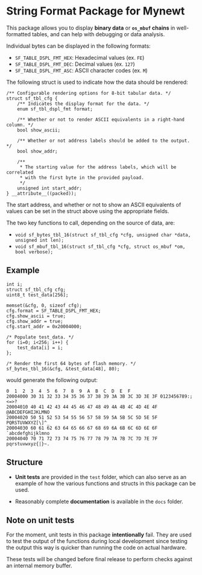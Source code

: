 # String Format Package for Mynewt

This package allows you to display **binary data** or **`os_mbuf` chains** in
well-formatted tables, and can help with debugging or data analysis.

Individual bytes can be displayed in the following formats:

* `SF_TABLE_DSPL_FMT_HEX`: Hexadecimal values (ex. `FE`)
* `SF_TABLE_DSPL_FMT_DEC`: Decimal values (ex. `127`)
* `SF_TABLE_DSPL_FMT_ASC`: ASCII character codes (ex. `M`)

The following struct is used to indicate how the data should be rendered:

```
/** Configurable rendering options for 8-bit tabular data. */
struct sf_tbl_cfg {
    /** Indicates the display format for the data. */
    enum sf_tbl_dspl_fmt format;

    /** Whether or not to render ASCII equivalents in a right-hand column. */
    bool show_ascii;

    /** Whether or not address labels should be added to the output. */
    bool show_addr;

    /**
     * The starting value for the address labels, which will be correlated
     * with the first byte in the provided payload.
     */
    unsigned int start_addr;
} __attribute__((packed));
```

The start address, and whether or not to show an ASCII equivalents of values
can be set in the struct above using the appropriate fields.

The two key functions to call, depending on the source of data, are:

* `void sf_bytes_tbl_16(struct sf_tbl_cfg *cfg, unsigned char *data,
   unsigned int len);`
* `void sf_mbuf_tbl_16(struct sf_tbl_cfg *cfg, struct os_mbuf *om,
   bool verbose);`

## Example

```
int i;
struct sf_tbl_cfg cfg;
uint8_t test_data[256];

memset(&cfg, 0, sizeof cfg);
cfg.format = SF_TABLE_DSPL_FMT_HEX;
cfg.show_ascii = true;
cfg.show_addr = true;
cfg.start_addr = 0x20004000;

/* Populate test_data. */
for (i=0; i<256; i++) {
    test_data[i] = i;
};

/* Render the first 64 bytes of flash memory. */
sf_bytes_tbl_16(&cfg, &test_data[48], 80);
```

would generate the following output:

```
0  1  2  3  4  5  6  7  8  9  A  B  C  D  E  F
20004000 30 31 32 33 34 35 36 37 38 39 3A 3B 3C 3D 3E 3F 0123456789:;<=>?
20004010 40 41 42 43 44 45 46 47 48 49 4A 4B 4C 4D 4E 4F @ABCDEFGHIJKLMNO
20004020 50 51 52 53 54 55 56 57 58 59 5A 5B 5C 5D 5E 5F PQRSTUVWXYZ[\]^_
20004030 60 61 62 63 64 65 66 67 68 69 6A 6B 6C 6D 6E 6F `abcdefghijklmno
20004040 70 71 72 73 74 75 76 77 78 79 7A 7B 7C 7D 7E 7F pqrstuvwxyz{|}~.
```

## Structure

- **Unit tests** are provided in the `test` folder, which can also
serve as an example of how the various functions and structs in this package
can be used.

- Reasonably complete **documentation** is available in the `docs` folder.

## Note on unit tests

For the moment, unit tests in this package **intentionally** fail. They are
used to test the output of the functions during local development since
testing the output this way is quicker than running the code on actual hardware.

These tests will be changed before final release to perform checks against an
internal memory buffer.

